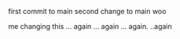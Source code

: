 first commit to main
second change to main
woo

me changing this ... again ... again ... again. ..again
